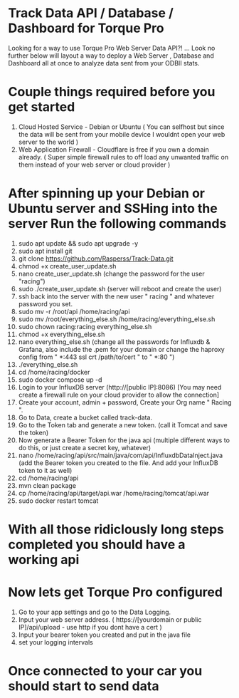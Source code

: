 # Track Data API / Database / Dashboard for Torque Pro

Looking for a way to use Torque Pro Web Server Data API?! ... Look no further below will layout a way to deploy a Web Server , Database and Dashboard all at once to analyze data sent from your ODBII stats.

# Couple things required before you get started
1. Cloud Hosted Service - Debian or Ubuntu ( You can selfhost but since the data will be sent from your mobile device I wouldnt open your web server to the world )
3. Web Application Firewall - Cloudflare is free if you own a domain already. ( Super simple firewall rules to off load any unwanted traffic on them instead of your web server or cloud provider )

# After spinning up your Debian or Ubuntu server and SSHing into the server Run the following commands
1. sudo apt update && sudo apt upgrade -y
2. sudo apt install git
3. git clone https://github.com/Rasperss/Track-Data.git
4. chmod +x create_user_update.sh
5. nano create_user_update.sh (change the password for the user "racing")
6. sudo ./create_user_update.sh (server will reboot and create the user)
7. ssh back into the server with the new user " racing " and whatever password you set.
8. sudo mv -r /root/api /home/racing/api
9. sudo mv /root/everything_else.sh /home/racing/everything_else.sh
10. sudo chown racing:racing everything_else.sh
11. chmod +x everything_else.sh
12. nano everything_else.sh (change all the passwords for Influxdb & Grafana, also include the .pem for your domain or change the haproxy config from " *:443 ssl crt /path/to/cert " to " *:80 ")
13. ./everything_else.sh
14. cd /home/racing/docker
15. sudo docker compose up -d
16. Login to your InfluxDB server (http://[public IP]:8086) [You may need create a firewall rule on your cloud provider to allow the connection]
17. Create your account, admin + password, Create your Org name " Racing ".
18. Go to Data, create a bucket called track-data.
19. Go to the Token tab and generate a new token. (call it Tomcat and save the token)
20. Now generate a Bearer Token for the java api (multiple different ways to do this, or just create a secret key, whatever)
21. nano /home/racing/api/src/main/java/com/api/InfluxdbDataInject.java (add the Bearer token you created to the file. And add your InfluxDB token to it as well)
22. cd /home/racing/api
23. mvn clean package
24. cp /home/racing/api/target/api.war /home/racing/tomcat/api.war
25. sudo docker restart tomcat

# With all those ridiclously long steps completed you should have a working api

# Now lets get Torque Pro configured
1. Go to your app settings and go to the Data Logging.
2. Input your web server address. ( https://[yourdomain or public IP]/api/upload - use http if you dont have a cert )
3. Input your bearer token you created and put in the java file
4. set your logging intervals

# Once connected to your car you should start to send data
